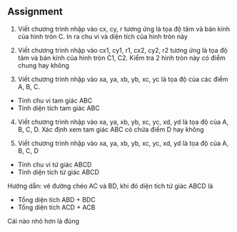 ## Assignment

1. Viết chương trình nhập vào cx, cy, r tương ứng là tọa độ tâm và bán kính của hình tròn C. In ra chu vi và diện tích của hình tròn này

2. Viết chương trình nhập vào cx1, cy1, r1, cx2, cy2, r2 tương ứng là tọa độ tâm và bán kính của hình tròn C1, C2. Kiểm tra 2 hình tròn này có điểm chung hay không

3. Viết chương trình nhập vào xa, ya, xb, yb, xc, yc là tọa độ của các điểm A, B, C.

- Tính chu vi tam giác ABC
- Tính diện tích tam giác ABC

4. Viết chương trình nhập vào xa, ya, xb, yb, xc, yc, xd, yd là tọa độ của A, B, C, D. Xác định xem tam giác ABC có chứa điểm D hay không

5. Viết chương trình nhập vào xa, ya, xb, yb, xc, yc, xd, yd là tọa độ của A, B, C, D

- Tính chu vi tứ giác ABCD
- Tính diện tích tứ giác ABCD

Hướng dẫn: vẽ đường chéo AC và BD, khi đó diện tích tứ giác ABCD là

- Tổng diện tích ABD + BDC
- Tổng diện tích ACD + ACB

Cái nào nhỏ hơn là đúng


